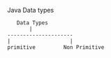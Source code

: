 Java Data types

       Data Types
           |
    ---------------------
    |                   |
    primitive         Non Primitive
    